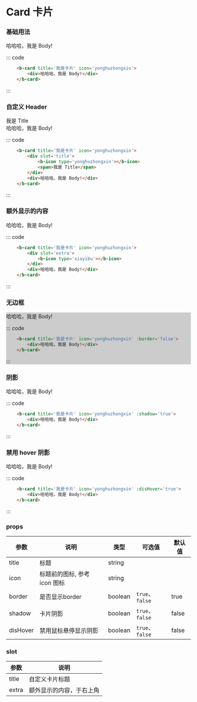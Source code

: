 # Card 卡片

### 基础用法

<div class='example'>
    <div class='example-box'>
        <b-card title='我是卡片' icon='yonghuzhongxin'>
            <div>哈哈哈，我是 Body!</div>
        </b-card>
    </div>

::: code

```html
    <b-card title='我是卡片' icon='yonghuzhongxin'>
        <div>哈哈哈，我是 Body!</div>
    </b-card>
```

:::
</div>

### 自定义 Header

<div class='example'>
    <div class='example-box'>
        <b-card>
            <div slot='title'>
                <b-icon type='yonghuzhongxin'></b-icon>
                <span>我是 Title</span>
            </div>
            <div>哈哈哈，我是 Body!</div>
        </b-card>
    </div>

::: code

```html
    <b-card title='我是卡片' icon='yonghuzhongxin'>
        <div slot='title'>
            <b-icon type='yonghuzhongxin'></b-icon>
            <span>我是 Title</span>
        </div>
        <div>哈哈哈，我是 Body!</div>
    </b-card>
```

:::
</div>

### 额外显示的内容

<div class='example'>
    <div class='example-box'>
        <b-card title='我是卡片' icon='yonghuzhongxin'>
            <div slot='extra'>
                <b-icon type='xiayibu'></b-icon>
            </div>
            <div>哈哈哈，我是 Body!</div>
        </b-card>
    </div>

::: code

```html
    <b-card title='我是卡片' icon='yonghuzhongxin'>
        <div slot='extra'>
            <b-icon type='xiayibu'></b-icon>
        </div>
        <div>哈哈哈，我是 Body!</div>
    </b-card>
```

:::
</div>

### 无边框 

<div class='example' style='background: #ccc;'>
    <div class='example-box'>
        <b-card title='我是卡片' icon='yonghuzhongxin' :border='false'>
            <div>哈哈哈，我是 Body!</div>
        </b-card>
    </div>

::: code

```html
    <b-card title='我是卡片' icon='yonghuzhongxin' :border='false'>
        <div>哈哈哈，我是 Body!</div>
    </b-card>
```

:::
</div>

### 阴影 

<div class='example'>
    <div class='example-box'>
        <b-card title='我是卡片' icon='yonghuzhongxin' :shadow='true'>
            <div>哈哈哈，我是 Body!</div>
        </b-card>
    </div>

::: code

```html
    <b-card title='我是卡片' icon='yonghuzhongxin' :shadow='true'>
        <div>哈哈哈，我是 Body!</div>
    </b-card>
```

:::
</div>

### 禁用 hover 阴影 

<div class='example'>
    <div class='example-box'>
        <b-card title='我是卡片' icon='yonghuzhongxin' :disHover='true'>
            <div>哈哈哈，我是 Body!</div>
        </b-card>
    </div>

::: code

```html
    <b-card title='我是卡片' icon='yonghuzhongxin' :disHover='true'>
        <div>哈哈哈，我是 Body!</div>
    </b-card>
```

:::
</div>

### props

| 参数 | 说明 | 类型 | 可选值 | 默认值 |
| ---- | ---- | ---- | ---- | ---- |
| title | 标题 | string  |  |  |
| icon | 标题前的图标, 参考 icon 图标 | string |  |
| border | 是否显示border | boolean | `true`、`false` | true |
| shadow | 卡片阴影 | boolean | `true`、`false` | false |
| disHover | 禁用鼠标悬停显示阴影 | boolean | `true`、`false` | false |

### slot 

| 参数 | 说明 |
| ---- | ---- |
| title | 自定义卡片标题 |
| extra | 额外显示的内容，于右上角 |